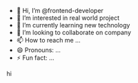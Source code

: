 - 👋 Hi, I’m @frontend-developer
- 👀 I’m interested in real world project
- 🌱 I’m currently learning new technology
- 💞️ I’m looking to collaborate on company
- 📫 How to reach me ...
- 😄 Pronouns: ...
- ⚡ Fun fact: ...

<!---
frontend-student/frontend-student is a ✨ special ✨ repository because its `README.md` (this file) appears on your GitHub profile.
You can click the Preview link to take a look at your changes.
--->
hi
